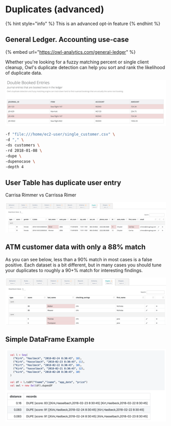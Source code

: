 # Duplicates (advanced)

{% hint style="info" %}
This is an advanced opt-in feature
{% endhint %}

## General Ledger.  Accounting use-case

{% embed url="https://owl-analytics.com/general-ledger" %}

Whether you're looking for a fuzzy matching percent or single client cleanup, Owl's duplicate detection can help you sort and rank the likelihood of duplicate data.

![](../.gitbook/assets/owl-dupe-booked.png)

```bash
-f "file:///home/ec2-user/single_customer.csv" \
-d "," \
-ds customers \
-rd 2018-01-08 \
-dupe \
-dupenocase \
-depth 4
```

## User Table has duplicate user entry

Carrisa Rimmer vs Carrissa Rimer

![](../.gitbook/assets/owl-dupe-carrissa.png)

## ATM customer data with only a 88% match

As you can see below, less than a 90% match in most cases is a false positive. Each dataset is a bit different, but in many cases you should tune your duplicates to roughly a 90+% match for interesting findings.

![](../.gitbook/assets/owl-dupes.png)

## Simple DataFrame Example

![](../.gitbook/assets/owl-dupe-df.png)
